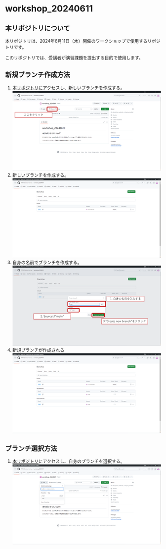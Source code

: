 # workshop_20240611

## 本リポジトリについて

本リポジトリは、2024年6月11日（木）開催のワークショップで使用するリポジトリです。

このリポジトリでは、受講者が演習課題を提出する目的で使用します。

## 新規ブランチ作成方法

1. [本リポジトリ](https://github.com/FPGA-Seminor-for-Isec/workshop_20240611)にアクセスし、新しいブランチを作成する。
  ![メインリポジトリ](./figure/fig01.png)
2. 新しいブランチを作成する。
  ![ブランチ選択画面](./figure/fig02.png)
3. 自身の名前でブランチを作成する。
  ![新規ブランチ作成画面](./figure/fig03.png)
4. 新規ブランチが作成される
  ![ブランチ作成後](./figure/fig04.png)

## ブランチ選択方法

1. [本リポジトリ](https://github.com/FPGA-Seminor-for-Isec/workshop_20240611)にアクセスし、自身のブランチを選択する。
  ![メインリポジトリから自身のブランチを選択](./figure/fig05.png)

  
